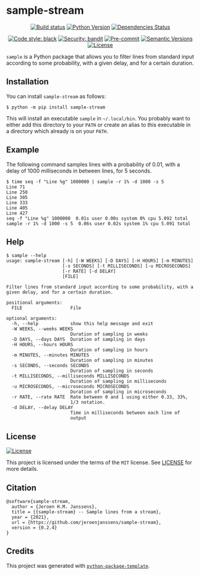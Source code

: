 # sample-stream

<div align="center">

[![Build status](https://github.com/jeroenjanssens/sample-stream/workflows/build/badge.svg?branch=master&event=push)](https://github.com/jeroenjanssens/sample-stream/actions?query=workflow%3Abuild)
[![Python Version](https://img.shields.io/pypi/pyversions/sample-stream.svg)](https://pypi.org/project/sample-stream/)
[![Dependencies Status](https://img.shields.io/badge/dependencies-up%20to%20date-brightgreen.svg)](https://github.com/jeroenjanssens/sample-stream/pulls?utf8=%E2%9C%93&q=is%3Apr%20author%3Aapp%2Fdependabot)

[![Code style: black](https://img.shields.io/badge/code%20style-black-000000.svg)](https://github.com/psf/black)
[![Security: bandit](https://img.shields.io/badge/security-bandit-green.svg)](https://github.com/PyCQA/bandit)
[![Pre-commit](https://img.shields.io/badge/pre--commit-enabled-brightgreen?logo=pre-commit&logoColor=white)](https://github.com/jeroenjanssens/sample-stream/blob/master/.pre-commit-config.yaml)
[![Semantic Versions](https://img.shields.io/badge/%F0%9F%9A%80-semantic%20versions-informational.svg)](https://github.com/jeroenjanssens/sample-stream/releases)
[![License](https://img.shields.io/github/license/jeroenjanssens/sample-stream)](https://github.com/jeroenjanssens/sample-stream/blob/master/LICENSE)

</div>

`sample` is a Python package that allows you to filter lines from standard input according to some probability, with a given delay, and for a certain duration.


## Installation

You can install `sample-stream` as follows:

```console
$ python -m pip install sample-stream
```

This will install an executable `sample` in `~/.local/bin`. You probably want to either add this directory to your `PATH` or create an alias to this executable in a directory which already is on your `PATH`.


## Example

The following command samples lines with a probability of 0.01, with a delay of 1000 milliseconds in between lines, for 5 seconds.

```console
$ time seq -f "Line %g" 1000000 | sample -r 1% -d 1000 -s 5
Line 71
Line 250
Line 305
Line 333
Line 405
Line 427
seq -f "Line %g" 1000000  0.01s user 0.00s system 0% cpu 5.092 total
sample -r 1% -d 1000 -s 5  0.06s user 0.02s system 1% cpu 5.091 total
```


## Help

```console
$ sample --help
usage: sample-stream [-h] [-W WEEKS] [-D DAYS] [-H HOURS] [-m MINUTES]
                     [-s SECONDS] [-t MILLISECONDS] [-u MICROSECONDS]
                     [-r RATE] [-d DELAY]
                     [FILE]

Filter lines from standard input according to some probability, with a
given delay, and for a certain duration.

positional arguments:
  FILE                  File

optional arguments:
  -h, --help            show this help message and exit
  -W WEEKS, --weeks WEEKS
                        Duration of sampling in weeks
  -D DAYS, --days DAYS  Duration of sampling in days
  -H HOURS, --hours HOURS
                        Duration of sampling in hours
  -m MINUTES, --minutes MINUTES
                        Duration of sampling in minutes
  -s SECONDS, --seconds SECONDS
                        Duration of sampling in seconds
  -t MILLISECONDS, --milliseconds MILLISECONDS
                        Duration of sampling in milliseconds
  -u MICROSECONDS, --microseconds MICROSECONDS
                        Duration of sampling in microseconds
  -r RATE, --rate RATE  Rate between 0 and 1 using either 0.33, 33%,
                        1/3 notation.
  -d DELAY, --delay DELAY
                        Time in milliseconds between each line of
                        output
```


## License

[![License](https://img.shields.io/github/license/jeroenjanssens/sample-stream)](https://github.com/jeroenjanssens/sample-stream/blob/master/LICENSE)

This project is licensed under the terms of the `MIT` license. See [LICENSE](https://github.com/jeroenjanssens/sample-stream/blob/master/LICENSE) for more details.


## Citation

```
@software{sample-stream,
  author = {Jeroen H.M. Janssens},
  title = {{sample-stream} -- Sample lines from a stream},
  year = {2021},
  url = {https://github.com/jeroenjanssens/sample-stream},
  version = {0.2.4}
}
```


## Credits

This project was generated with [`python-package-template`](https://github.com/TezRomacH/python-package-template).

